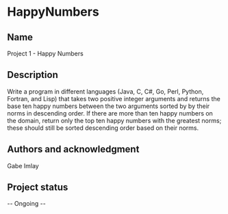 # HappyNumbers

## Name
Project 1 - Happy Numbers

## Description
Write a program in different languages (Java, C, C#, Go, Perl, Python, Fortran, and Lisp) that takes two positive integer arguments and returns the base ten happy numbers between the two arguments sorted by by their norms in descending order. If there are more than ten happy numbers on the domain, return only the top ten happy numbers with the greatest norms; these should still be sorted descending order based on their norms. 

## Authors and acknowledgment
Gabe Imlay

## Project status
 -- Ongoing -- 
